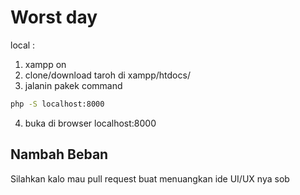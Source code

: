 # Worst day

local : 
1. xampp on
2. clone/download taroh di xampp/htdocs/
3. jalanin pakek command 
```bash
php -S localhost:8000
```
4. buka di browser localhost:8000

## Nambah Beban
Silahkan kalo mau pull request buat menuangkan ide UI/UX nya sob